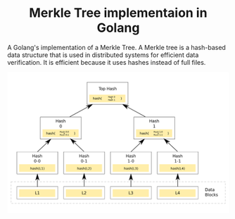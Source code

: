 <h1 align="center">Merkle Tree implementaion in Golang</h1>
A Golang's implementation of a Merkle Tree. A Merkle tree is a hash-based data structure that is used in distributed systems for efficient data verification. It is efficient because it uses hashes instead of full files.

![merkletree](merkletree.png)
